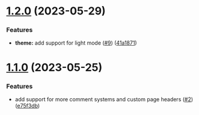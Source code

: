 # [1.2.0](https://github.com/FE-Alog/hexo-theme-alog/compare/v1.1.0...v1.2.0) (2023-05-29)


### Features

* **theme:** add support for light mode ([#9](https://github.com/FE-Alog/hexo-theme-alog/issues/9)) ([41a1871](https://github.com/FE-Alog/hexo-theme-alog/commit/41a1871db32e26110f3f1968e2769e51b128f534))

# [1.1.0](https://github.com/FE-Alog/hexo-theme-alog/compare/v0.0.5...v1.1.0) (2023-05-25)


### Features

* add support for more comment systems and custom page headers ([#2](https://github.com/FE-Alog/hexo-theme-alog/issues/2)) ([e75f3db](https://github.com/FE-Alog/hexo-theme-alog/commit/e75f3dbf80ca3eff4409ab102a91ac51c407523d))
